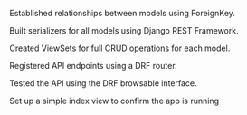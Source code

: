 Established relationships between models using ForeignKey.


Built serializers for all models using Django REST Framework.


Created ViewSets for full CRUD operations for each model.


Registered API endpoints using a DRF router.


Tested the API using the DRF browsable interface.


Set up a simple index view to confirm the app is running